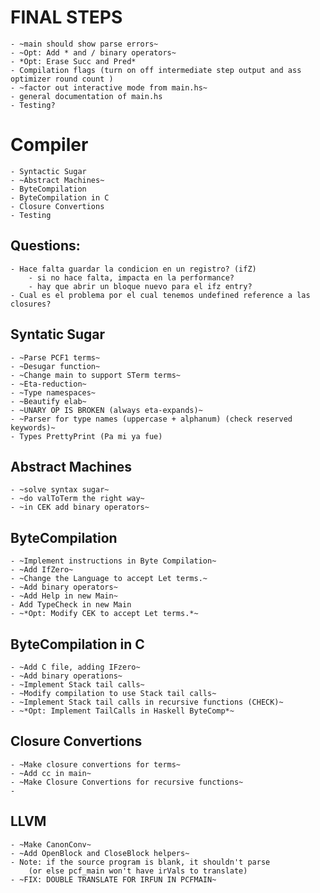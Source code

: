 # FINAL STEPS
    - ~main should show parse errors~
    - ~Opt: Add * and / binary operators~
    - *Opt: Erase Succ and Pred* 
    - Compilation flags (turn on off intermediate step output and ass optimizer round count )
    - ~factor out interactive mode from main.hs~ 
    - general documentation of main.hs
    - Testing?


# Compiler
	- Syntactic Sugar
	- ~Abstract Machines~
    - ByteCompilation
    - ByteCompilation in C
    - Closure Convertions
    - Testing
    
## Questions:
    - Hace falta guardar la condicion en un registro? (ifZ)
        - si no hace falta, impacta en la performance?
        - hay que abrir un bloque nuevo para el ifz entry?
    - Cual es el problema por el cual tenemos undefined reference a las closures?

## Syntatic Sugar
	- ~Parse PCF1 terms~
	- ~Desugar function~
	- ~Change main to support STerm terms~
	- ~Eta-reduction~
	- ~Type namespaces~
	- ~Beautify elab~
	- ~UNARY OP IS BROKEN (always eta-expands)~
	- ~Parser for type names (uppercase + alphanum) (check reserved keywords)~
    - Types PrettyPrint (Pa mi ya fue)


## Abstract Machines
	- ~solve syntax sugar~
	- ~do valToTerm the right way~
	- ~in CEK add binary operators~

## ByteCompilation
    - ~Implement instructions in Byte Compilation~
    - ~Add IfZero~
    - ~Change the Language to accept Let terms.~
    - ~Add binary operators~
    - ~Add Help in new Main~
    - Add TypeCheck in new Main
    - ~*Opt: Modify CEK to accept Let terms.*~
    

## ByteCompilation in C
    - ~Add C file, adding IFzero~
    - ~Add binary operations~
    - ~Implement Stack tail calls~
    - ~Modify compilation to use Stack tail calls~
    - ~Implement Stack tail calls in recursive functions (CHECK)~
    - ~*Opt: Implement TailCalls in Haskell ByteComp*~
    

## Closure Convertions
    - ~Make closure convertions for terms~
    - ~Add cc in main~
    - ~Make Closure Convertions for recursive functions~
    - 


## LLVM
    - ~Make CanonConv~
    - ~Add OpenBlock and CloseBlock helpers~
    - Note: if the source program is blank, it shouldn't parse 
        (or else pcf_main won't have irVals to translate)
    - ~FIX: DOUBLE TRANSLATE FOR IRFUN IN PCFMAIN~